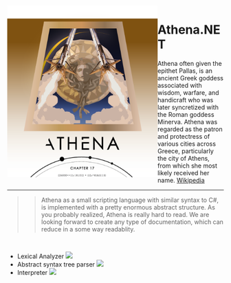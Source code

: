 <img align="left" src="assets/Athena-Logo.png" width=350px height=400px>

# Athena.NET
Athena often given the epithet Pallas, is an ancient Greek goddess associated with wisdom, warfare, and handicraft who was later syncretized with the Roman goddess Minerva. Athena was regarded as the patron and protectress of various cities across Greece, particularly the city of Athens, from which she most likely received her name. [Wikipedia](https://en.wikipedia.org/wiki/Athena)

---
>>Athena as a small scripting language with similar syntax to C#, is implemented with a pretty enormous abstract structure. As you probably realized, Athena is really hard to read. We are looking forward to create any type of documentation, which can reduce in a some way readablity.
<pre>

</pre>
- Lexical Analyzer
![](https://geps.dev/progress/100)
- Abstract syntax tree parser
![](https://geps.dev/progress/10)
- Interpreter
![](https://geps.dev/progress/0)
